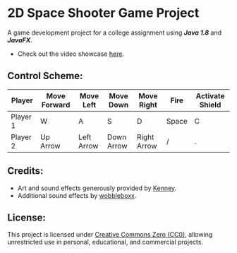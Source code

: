 # 2D Space Shooter Game Project

A game development project for a college assignment using ***Java 1.8*** and ***JavaFX***.
- Check out the video showcase [here](https://youtu.be/am5qnqyL7LM).

## Control Scheme:

| Player   | Move Forward | Move Left | Move Down | Move Right | Fire | Activate Shield |
|----------|--------------|-----------|-----------|------------|------|-----------------|
| Player 1 | W            | A         | S         | D          | Space| C               |
| Player 2 | Up Arrow     | Left Arrow| Down Arrow| Right Arrow| /    | .               |

## Credits:
- Art and sound effects generously provided by [Kenney](https://opengameart.org/content/space-shooter-redux).
- Additional sound effects by [wobbleboxx](https://opengameart.org/content/level-up-power-up-coin-get-13-sounds).

## License:

This project is licensed under [Creative Commons Zero (CC0)](http://creativecommons.org/publicdomain/zero/1.0/), allowing unrestricted use in personal, educational, and commercial projects.
